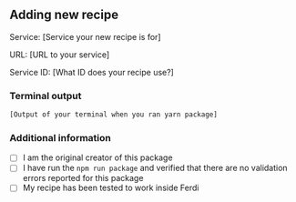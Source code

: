 <!--
  Thank you for taking the time to create a recipe for Ferdi.
  Please complete the following form so we can add your new recipe
 -->

## Adding new recipe

Service: [Service your new recipe is for]

URL: [URL to your service]

Service ID: [What ID does your recipe use?]

### Terminal output

```bash
[Output of your terminal when you ran yarn package]
```

### Additional information
<!-- Please also accept the following checkboxes -->
- [ ] I am the original creator of this package
- [ ] I have run the `npm run package` and verified that there are no validation errors reported for this package
- [ ] My recipe has been tested to work inside Ferdi

<!-- Here you can write anything else you want to tell us. -->
